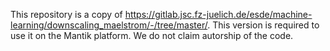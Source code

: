 This repository is a copy of https://gitlab.jsc.fz-juelich.de/esde/machine-learning/downscaling_maelstrom/-/tree/master/. This version is required to use it on the Mantik platform. We do not claim autorship of the code.
